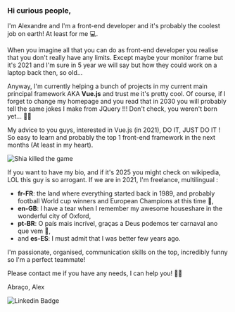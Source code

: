 ### Hi curious people,

I'm Alexandre and I'm a front-end developer and it's probably the coolest job on earth! At least for me :computer:.

When you imagine all that you can do as front-end developer you realise that you don't really have any limits. Except maybe your monitor frame but it's 2021 and I'm sure in 5 year we will say but how they could work on a laptop back then, so old...

Anyway, I'm currently helping a bunch of projects in my current main principal framework AKA **Vue.js** and trust me it's pretty cool. Of course, if I forget to change my homepage and you read that in 2030 you will probably tell the same jokes I make from JQuery !!! Don't check, you weren't born yet... :astronaut:

My advice to you guys, interested in Vue.js (in 2021), DO IT, JUST DO IT ! So easy to learn and probably the top 1 front-end framework in the next months (At least in my heart).

![Shia killed the game](https://media.giphy.com/media/87xihBthJ1DkA/giphy.gif)

If you want to have my bio, and if it's 2025 you might check on wikipedia, LOL this guy is so arrogant. If we are in 2021, I'm freelance, multilingual :
 - **fr-FR**: the land where everything started back in 1989, and probably football World cup winners and European Champions at this time :frog:,
 - **en-GB**: I have a tear when I remember my awesome houseshare in the wonderful city of Oxford,
 - **pt-BR**: O país mais incrível, graças a Deus podemos ter carnaval ano que vem :man_dancing:,
 - and **es-ES**: I must admit that I was better few years ago.

I'm passionate, organised, communication skills on the top, incredibly funny so I'm a perfect teammate!

Please contact me if you have any needs, I can help you! :fist_right::fist_left:

Abraço, Alex

![Linkedin Badge](https://img.shields.io/badge/-LinkedIn-blue?style=flat-square&logo=Linkedin&logoColor=white&link=https://www.linkedin.com/in/alexandre-david-798a633a/)
